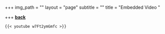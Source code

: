 +++
img_path = ""
layout = "page"
subtitle = ""
title = "Embedded Video "

+++
[**back**]()

    
    {{< youtube w7Ft2ymGmfc >}}
    